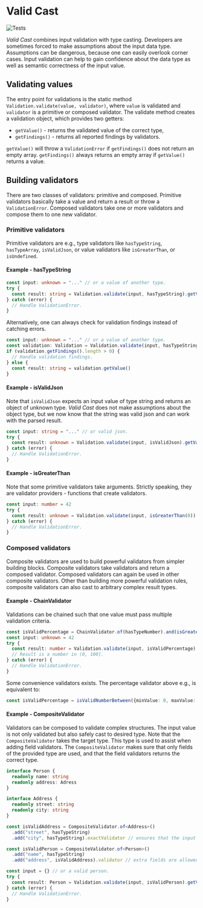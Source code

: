 # Valid Cast

![Tests](https://github.com/marianditt/valid-cast/actions/workflows/main-tests.yml/badge.svg)

_Valid Cast_ combines input validation with type casting. Developers are sometimes forced to make assumptions about the
input data type. Assumptions can be dangerous, because one can easily overlook corner cases. Input validation can help
to gain confidence about the data type as well as semantic correctness of the input value.

## Validating values

The entry point for validations is the static method `Validation.validate(value, validator)`,
where `value` is validated and `validator` is a primitive or composed validator.
The validate method creates a validation object, which provides two getters:

- `getValue()` - returns the validated value of the correct type,
- `getFindings()` - returns all reported findings by validators.

`getValue()` will throw a `ValidationError` if `getFindings()` does not return an empty array.
`getFindings()` always returns an empty array if `getValue()` returns a value.

## Building validators

There are two classes of validators: primitive and composed.
Primitive validators basically take a value and return a result or throw a `ValidationError`.
Composed validators take one or more validators and compose them to one new validator.

### Primitive validators

Primitive validators are e.g., type validators like `hasTypeString`, `hasTypeArray`, `isValidJson`,
or value validators like `isGreaterThan`, or `isUndefined`.

#### Example - hasTypeString

```typescript
const input: unknown = "..." // or a value of another type.
try {
  const result: string = Validation.validate(input, hasTypeString).getValue()
} catch (error) {
  // Handle ValidationError.
}
```

Alternatively, one can always check for validation findings instead of catching errors.

```typescript
const input: unknown = "..." // or a value of another type.
const validation: Validation = Validation.validate(input, hasTypeString)
if (validation.getFindings().length > 0) {
  // Handle validation findings.
} else {
  const result: string = validation.getValue()
}
```

#### Example - isValidJson

Note that `isValidJson` expects an input value of type string and returns an object of unknown type.
_Valid Cast_ does not make assumptions about the object type,
but we now know that the string was valid json and can work with the parsed result.

```typescript
const input: string = "..." // or valid json.
try {
  const result: unknown = Validation.validate(input, isValidJson).getValue()
} catch (error) {
  // Handle ValidationError.
}
```

#### Example - isGreaterThan

Note that some primitive validators take arguments.
Strictly speaking, they are validator providers - functions that create validators.

```typescript
const input: number = 42
try {
  const result: unknown = Validation.validate(input, isGreaterThan(0)).getValue()
} catch (error) {
  // Handle ValidationError.
}
```

### Composed validators

Composite validators are used to build powerful validators from simpler building blocks.
Composite validators take validators and return a composed validator.
Composed validators can again be used in other composite validators.
Other than building more powerful validation rules,
composite validators can also cast to arbitrary complex result types.

#### Example - ChainValidator

Validations can be chained such that one value must pass multiple validation criteria.

```typescript
const isValidPercentage = ChainValidator.of(hasTypeNumber).and(isGreaterOrEqual(0)).and(isLessOrEqual(100)).validator
const input: unknown = 42
try {
  const result: number = Validation.validate(input, isValidPercentage).getValue()
  // Result is a number in (0, 100].
} catch (error) {
  // Handle ValidationError.
}
```

Some convenience validators exists. The percentage validator above e.g., is equivalent to:

```typescript
const isValidPercentage = isValidNumberBetween({minValue: 0, maxValue: 100})
```

#### Example - CompositeValidator

Validators can be composed to validate complex structures.
The input value is not only validated but also safely cast to desired type.
Note that the `CompositeValidator` takes the target type.
This type is used to assist when adding field validators.
The `CompositeValidator` makes sure that only fields of the provided type are used,
and that the field validators returns the correct type.

```typescript
interface Person {
  readonly name: string
  readonly address: Adress
}

interface Address {
  readonly street: string
  readonly city: string
}

const isValidAddress = CompositeValidator.of<Address>()
  .add("street", hasTypeString)
  .add("city", hasTypeString).exactValidator // ensures that the input does not provide extra fields.

const isValidPerson = CompositeValidator.of<Person>()
  .add("name", hasTypeString)
  .add("address", isValidAddress).validator // extra fields are allowed but are not contained in the result.

const input = {} // or a valid person.
try {
  const result: Person = Validation.validate(input, isValidPerson).getValue()
} catch (error) {
  // Handle ValidationError.
}
```
